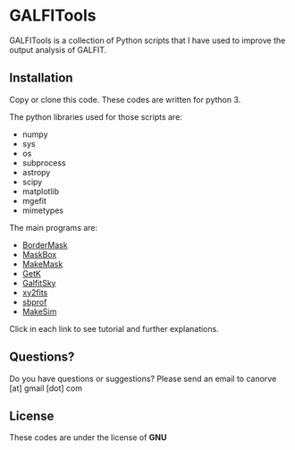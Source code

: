 # GALFITools

GALFITools is a collection of Python
scripts that I have used to improve the
output analysis of GALFIT.

## Installation

Copy or clone this code. These codes are
written for python 3.

The python libraries used for those scripts are:
- numpy
- sys
- os
- subprocess
- astropy
- scipy
- matplotlib
- mgefit
- mimetypes

The main programs are:


- [BorderMask](./docs/BorderMask.md)
- [MaskBox](./docs/MaskBox.md)
- [MakeMask](./docs/MakeMask.md)
- [GetK](./docs/GetK.md)
- [GalfitSky](./docs/GalfitSky.md)
- [xy2fits](./docs/xy2fits.md)
- [sbprof](./docs/sbprof.md)
- [MakeSim](./docs/MakeSim.md)


Click in each link to see tutorial and further explanations.

## Questions?

Do you have questions or suggestions?
Please send an email to canorve [at] gmail [dot] com

## License

These codes are under the license of **GNU**

